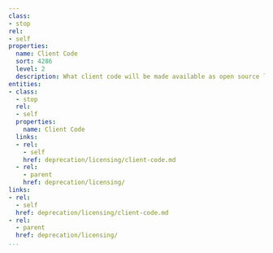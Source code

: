 ```yaml
---
class:
- stop
rel:
- self
properties:
  name: Client Code
  sort: 4286
  level: 2
  description: What client code will be made available as open source license?
entities:
- class:
  - stop
  rel:
  - self
  properties:
    name: Client Code
  links:
  - rel:
    - self
    href: deprecation/licensing/client-code.md
  - rel:
    - parent
    href: deprecation/licensing/
links:
- rel:
  - self
  href: deprecation/licensing/client-code.md
- rel:
  - parent
  href: deprecation/licensing/
...
```

